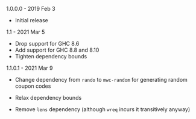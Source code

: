 1.0.0.0 - 2019 Feb 3

  * Initial release

1.1 - 2021 Mar 5

  * Drop support for GHC 8.6
  * Add support for GHC 8.8 and 8.10
  * Tighten dependency bounds

1.1.0.1 - 2021 Mar 9

  * Change dependency from `rando` to `mwc-random`
    for generating random coupon codes

  * Relax dependency bounds

  * Remove `lens` dependency (although `wreq`
    incurs it transitively anyway)

